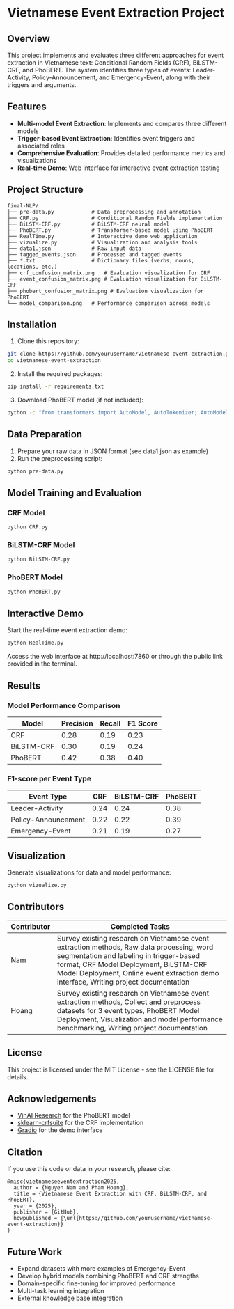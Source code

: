 # Vietnamese Event Extraction Project

## Overview

This project implements and evaluates three different approaches for event extraction in Vietnamese text: Conditional Random Fields (CRF), BiLSTM-CRF, and PhoBERT. The system identifies three types of events: Leader-Activity, Policy-Announcement, and Emergency-Event, along with their triggers and arguments.

## Features

- **Multi-model Event Extraction**: Implements and compares three different models
- **Trigger-based Event Extraction**: Identifies event triggers and associated roles
- **Comprehensive Evaluation**: Provides detailed performance metrics and visualizations
- **Real-time Demo**: Web interface for interactive event extraction testing

## Project Structure

```
final-NLP/
├── pre-data.py            # Data preprocessing and annotation
├── CRF.py                 # Conditional Random Fields implementation
├── BiLSTM-CRF.py          # BiLSTM-CRF neural model
├── PhoBERT.py             # Transformer-based model using PhoBERT
├── RealTime.py            # Interactive demo web application
├── vizualize.py           # Visualization and analysis tools
├── data1.json             # Raw input data
├── tagged_events.json     # Processed and tagged events
├── *.txt                  # Dictionary files (verbs, nouns, locations, etc.)
├── crf_confusion_matrix.png   # Evaluation visualization for CRF
├── event_confusion_matrix.png # Evaluation visualization for BiLSTM-CRF
├── phobert_confusion_matrix.png # Evaluation visualization for PhoBERT
└── model_comparison.png   # Performance comparison across models
```

## Installation

1. Clone this repository:
```bash
git clone https://github.com/yourusername/vietnamese-event-extraction.git
cd vietnamese-event-extraction
```

2. Install the required packages:
```bash
pip install -r requirements.txt
```

3. Download PhoBERT model (if not included):
```bash
python -c "from transformers import AutoModel, AutoTokenizer; AutoModel.from_pretrained('vinai/phobert-base'); AutoTokenizer.from_pretrained('vinai/phobert-base')"
```

## Data Preparation

1. Prepare your raw data in JSON format (see data1.json as example)
2. Run the preprocessing script:
```bash
python pre-data.py
```

## Model Training and Evaluation

### CRF Model
```bash
python CRF.py
```

### BiLSTM-CRF Model
```bash
python BiLSTM-CRF.py
```

### PhoBERT Model
```bash
python PhoBERT.py
```

## Interactive Demo

Start the real-time event extraction demo:
```bash
python RealTime.py
```

Access the web interface at http://localhost:7860 or through the public link provided in the terminal.

## Results

### Model Performance Comparison

| Model | Precision | Recall | F1 Score |
|-------|-----------|--------|----------|
| CRF | 0.28 | 0.19 | 0.23 |
| BiLSTM-CRF | 0.30 | 0.19 | 0.24 |
| PhoBERT | 0.42 | 0.38 | 0.40 |

### F1-score per Event Type

| Event Type | CRF | BiLSTM-CRF | PhoBERT |
|------------|-----|------------|---------|
| Leader-Activity | 0.24 | 0.24 | 0.38 |
| Policy-Announcement | 0.22 | 0.22 | 0.39 |
| Emergency-Event | 0.21 | 0.19 | 0.27 |

## Visualization

Generate visualizations for data and model performance:
```bash
python vizualize.py
```

## Contributors

| Contributor | Completed Tasks |
|-------------|----------------|
| Nam | Survey existing research on Vietnamese event extraction methods, Raw data processing, word segmentation and labeling in trigger-based format, CRF Model Deployment, BiLSTM-CRF Model Deployment, Online event extraction demo interface, Writing project documentation |
| Hoàng | Survey existing research on Vietnamese event extraction methods, Collect and preprocess datasets for 3 event types, PhoBERT Model Deployment, Visualization and model performance benchmarking, Writing project documentation |

## License

This project is licensed under the MIT License - see the LICENSE file for details.

## Acknowledgements

- [VinAI Research](https://github.com/VinAIResearch/PhoBERT) for the PhoBERT model
- [sklearn-crfsuite](https://github.com/TeamHG-Memex/sklearn-crfsuite) for the CRF implementation
- [Gradio](https://www.gradio.app/) for the demo interface

## Citation

If you use this code or data in your research, please cite:
```
@misc{vietnameseeventextraction2025,
  author = {Nguyen Nam and Pham Hoang},
  title = {Vietnamese Event Extraction with CRF, BiLSTM-CRF, and PhoBERT},
  year = {2025},
  publisher = {GitHub},
  howpublished = {\url{https://github.com/yourusername/vietnamese-event-extraction}}
}
```

## Future Work

- Expand datasets with more examples of Emergency-Event
- Develop hybrid models combining PhoBERT and CRF strengths
- Domain-specific fine-tuning for improved performance
- Multi-task learning integration
- External knowledge base integration
